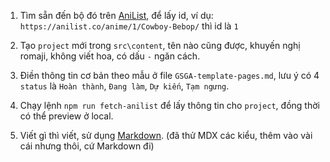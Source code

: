 1. Tìm sẵn đến bộ đó trên [AniList](https://anilist.co/), để lấy id, ví dụ: `https://anilist.co/anime/1/Cowboy-Bebop/` thì id là `1`

2. Tạo `project` mới trong `src\content`, tên nào cũng được, khuyến nghị romaji, không viết hoa, có dấu `-` ngăn cách.

3. Điền thông tin cơ bản theo mẫu ở file `GSGA-template-pages.md`, lưu ý có 4 `status` là `Hoàn thành`, `Đang làm`, `Dự kiến`, `Tạm ngưng`.

4. Chạy lệnh `npm run fetch-anilist` để lấy thông tin cho `project`, đồng thời có thể preview ở local.

5. Viết gì thì viết, sử dụng [Markdown](https://www.markdownguide.org/basic-syntax/). (đã thử MDX các kiểu, thêm vào vài cái nhưng thôi, cứ Markdown đi)

